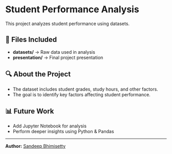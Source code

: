# Student Performance Analysis  
This project analyzes student performance using datasets.  

## 📂 Files Included  
- **datasets/** → Raw data used in analysis  
- **presentation/** → Final project presentation  

## 🔍 About the Project  
- The dataset includes student grades, study hours, and other factors.  
- The goal is to identify key factors affecting student performance.  

## 📊 Future Work  
- Add Jupyter Notebook for analysis  
- Perform deeper insights using Python & Pandas  

---
**Author:** [Sandeep Bhimisetty](https://github.com/sandeepbhimisetty)  
